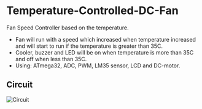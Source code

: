# Temperature-Controlled-DC-Fan
Fan Speed Controller based on the temperature.

- Fan will run with a speed which increased when temperature increased and will start to run if the temperature is greater than 35C.
- Cooler, buzzer and LED will be on when temperature is more than 35C and off when less than 35C.
- Using: ATmega32, ADC, PWM, LM35 sensor, LCD and DC-motor.

## Circuit


![Circuit](https://user-images.githubusercontent.com/115344537/209862695-2afc36fb-3927-410f-a26a-56c7fc80b73b.png)
